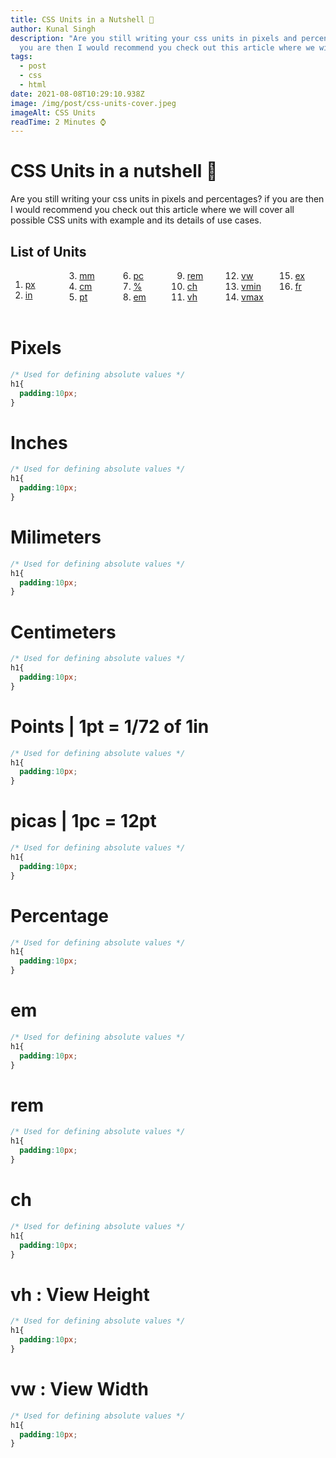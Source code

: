 ```yaml
---
title: CSS Units in a Nutshell 🐚
author: Kunal Singh
description: "Are you still writing your css units in pixels and percentages? if
  you are then I would recommend you check out this article where we will "
tags:
  - post
  - css
  - html
date: 2021-08-08T10:29:10.938Z
image: /img/post/css-units-cover.jpeg
imageAlt: CSS Units
readTime: 2 Minutes ⌚
---
```

# CSS Units in a nutshell 🐚

Are you still writing your css units in pixels and percentages? if you are then I would recommend you check out this article where we will cover all  possible CSS units with example and its details of use cases.

## List of Units

<div style="columns:70px">

1. [px](#px)
2. [in](#in)
3. [mm](#mm)
4. [cm](#cm)
5. [pt](#pt)
6. [pc](#pc)
7. [%](#percentage)
8. [em](#em)
9. [rem](#rem)
10. [ch](#ch)
11. [vh](#vh)
12. [vw](#vw)
13. [vmin](#vmax)
14. [vmax](#vmax)
15. [ex](#ex)
16. [fr](#fr)

</div>
 
<br>

<h1 id="px">
	Pixels
</h1>

```css
/* Used for defining absolute values */
h1{
  padding:10px;
}
```

<h1 id="in">
	Inches
</h1>

```css
/* Used for defining absolute values */
h1{
  padding:10px;
}
```

<h1 id="mm">
	Milimeters
</h1>

```css
/* Used for defining absolute values */
h1{
  padding:10px;
}
```
<h1 id="cm">
	Centimeters
</h1>

```css
/* Used for defining absolute values */
h1{
  padding:10px;
}
```

<h1 id="pt">
	Points | 1pt = 1/72 of 1in
</h1>

```css
/* Used for defining absolute values */
h1{
  padding:10px;
}
```

<h1 id="pc">
	picas | 1pc = 12pt
</h1>

```css
/* Used for defining absolute values */
h1{
  padding:10px;
}
```

<h1 id="percentage">
	Percentage
</h1>

```css
/* Used for defining absolute values */
h1{
  padding:10px;
}
```

<h1 id="em">
	em
</h1>

```css
/* Used for defining absolute values */
h1{
  padding:10px;
}
```

<h1 id="rem">
	rem
</h1>

```css
/* Used for defining absolute values */
h1{
  padding:10px;
}
```

<h1 id="ch">
	ch
</h1>

```css
/* Used for defining absolute values */
h1{
  padding:10px;
}
```

<h1 id="vh">
	vh : View Height
</h1>

```css
/* Used for defining absolute values */
h1{
  padding:10px;
}
```

<h1 id="vw">
	vw : View Width
</h1>

```css
/* Used for defining absolute values */
h1{
  padding:10px;
}
```

